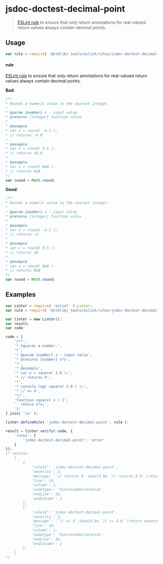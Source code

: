 <!--

@license Apache-2.0

Copyright (c) 2018 The Stdlib Authors.

Licensed under the Apache License, Version 2.0 (the "License");
you may not use this file except in compliance with the License.
You may obtain a copy of the License at

   http://www.apache.org/licenses/LICENSE-2.0

Unless required by applicable law or agreed to in writing, software
distributed under the License is distributed on an "AS IS" BASIS,
WITHOUT WARRANTIES OR CONDITIONS OF ANY KIND, either express or implied.
See the License for the specific language governing permissions and
limitations under the License.

-->

# jsdoc-doctest-decimal-point

> [ESLint rule][eslint-rules] to ensure that only return annotations for real-valued return values always contain decimal points.

<section class="intro">

</section>

<!-- /.intro -->

<section class="usage">

## Usage

```javascript
var rule = require( '@stdlib/_tools/eslint/rules/jsdoc-doctest-decimal-point' );
```

#### rule

[ESLint rule][eslint-rules] to ensure that only return annotations for real-valued return values always contain decimal points.

**Bad**:

<!-- eslint-disable stdlib/jsdoc-doctest-decimal-point, stdlib/no-builtin-math -->

```javascript
/**
* Rounds a numeric value to the nearest integer.
*
* @param {number} x - input value
* @returns {integer} function value
*
* @example
* var v = round( -4.2 );
* // returns -4.0
*
* @example
* var v = round( 9.5 );
* // returns 10.0
*
* @example
* var v = round( NaN );
* // returns NaN
*/
var round = Math.round;
```

**Good**:

<!-- eslint-disable stdlib/no-builtin-math -->

```javascript
/**
* Rounds a numeric value to the nearest integer.
*
* @param {number} x - input value
* @returns {integer} function value
*
* @example
* var v = round( -4.2 );
* // returns -4
*
* @example
* var v = round( 9.5 );
* // returns 10
*
* @example
* var v = round( NaN );
* // returns NaN
*/
var round = Math.round;
```

</section>

<!-- /.usage -->

<section class="examples">

## Examples

<!-- eslint no-undef: "error" -->

```javascript
var Linter = require( 'eslint' ).Linter;
var rule = require( '@stdlib/_tools/eslint/rules/jsdoc-doctest-decimal-point' );

var linter = new Linter();
var result;
var code;

code = [
    '/**',
    '* Squares a number.',
    '*',
    '* @param {number} x - input value',
    '* @returns {number} x*x',
    '*',
    '* @example',
    '* var y = square( 3.0 );',
    '* // returns 9',
    '*',
    '* console.log( square( 2.0 ) );',
    '* // => 4',
    '*/',
    'function square( x ) {',
    '  return x*x;',
    '}'
].join( '\n' );

linter.defineRule( 'jsdoc-doctest-decimal-point', rule );

result = linter.verify( code, {
    'rules': {
        'jsdoc-doctest-decimal-point': 'error'
    }
});
/* returns
    [
        {
            'ruleId': 'jsdoc-doctest-decimal-point',
            'severity': 2,
            'message: '`// returns 9` should be `// returns 9.0` (return annotations for values of type `number` must always include a decimal point)',
            'line': 14,
            'column': 1,
            'nodeType': 'FunctionDeclaration',
            'endLine': 16,
            'endColumn': 2
        },
        {
            'ruleId': 'jsdoc-doctest-decimal-point',
            'severity': 2,
            'message': '`// => 4` should be `// => 4.0` (return annotations for values of type `number` must always include a decimal point)',
            'line': 14,
            'column': 1,
            'nodeType': 'FunctionDeclaration',
            'endLine': 16,
            'endColumn': 2
        }
    ]
*/
```

</section>

<!-- /.examples -->

<section class="links">

[eslint-rules]: https://eslint.org/docs/developer-guide/working-with-rules

</section>

<!-- /.links -->
